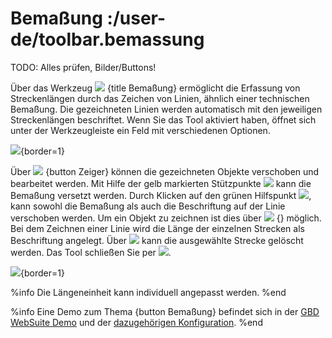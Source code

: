 # Bemaßung :/user-de/toolbar.bemassung

TODO: Alles prüfen, Bilder/Buttons!

Über das Werkzeug ![](gbd-icon-bemassung-02.svg) {title Bemaßung} ermöglicht die Erfassung von Streckenlängen durch das Zeichen von Linien, ähnlich einer technischen Bemaßung.
Die gezeichneten Linien werden automatisch mit den jeweiligen Streckenlängen beschriftet.
Wenn Sie das Tool aktiviert haben, öffnet sich unter der Werkzeugleiste ein Feld mit verschiedenen Optionen.


![](dimensions_tool.png){border=1}


Über ![](cursor_24px.svg) {button Zeiger} können die gezeichneten Objekte verschoben und bearbeitet werden. Mit Hilfe der gelb markierten Stützpunkte ![](gws_digits1_24px.svg) kann die Bemaßung versetzt werden.
 Durch Klicken auf den grünen Hilfspunkt ![](gws_digits2_24px.svg), kann sowohl die Bemaßung als auch die Beschriftung auf der Linie verschoben werden.
 Um ein Objekt zu zeichnen ist dies über ![](dim_line.svg) {} möglich. Bei dem Zeichnen einer Linie wird die Länge der einzelnen Strecken als Beschriftung angelegt.
 Über ![](baseline-delete-24px.svg) kann die ausgewählte Strecke gelöscht werden. Das Tool schließen Sie per ![](baseline-close-24px.svg).

![](Bemassung_Beispiel_de.png){border=1}

%info
  Die Längeneinheit kann individuell angepasst werden.
%end

%info
Eine Demo zum Thema {button Bemaßung} befindet sich in der [GBD WebSuite Demo](https://gws-dev.gbd-consult.de/demo/dimension_tool) und der [dazugehörigen Konfiguration](https://github.com/gbd-consult/gbd-websuite/blob/master/app/gws/plugin/dimension/_demo/dimension.cx).
%end
